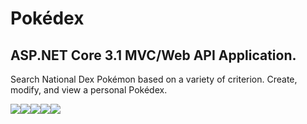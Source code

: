 # Pokédex
<div>
  <h2>ASP.NET Core 3.1 MVC/Web API Application.</h2>
  <p>Search National Dex Pokémon based on a variety of criterion. Create, modify, and view a personal Pokédex.</p>
</div>

<div style="display: flex;">
  <img src="https://img.shields.io/github/languages/code-size/robynstanco/Pokedex?logo=github"/>
  <img src="https://img.shields.io/github/issues/robynstanco/Pokedex?logo=github"/>
  <img src="https://img.shields.io/github/issues-closed/robynstanco/Pokedex?logo=github"/>
  <img src="https://img.shields.io/github/issues-pr-closed/robynstanco/pokedex?logo=github"/>
  <img src="https://img.shields.io/github/stars/robynstanco/Pokedex?logo=github"/>
</div>
